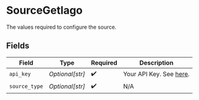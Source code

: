 # SourceGetlago

The values required to configure the source.


## Fields

| Field                                                                        | Type                                                                         | Required                                                                     | Description                                                                  |
| ---------------------------------------------------------------------------- | ---------------------------------------------------------------------------- | ---------------------------------------------------------------------------- | ---------------------------------------------------------------------------- |
| `api_key`                                                                    | *Optional[str]*                                                              | :heavy_check_mark:                                                           | Your API Key. See <a href="https://doc.getlago.com/docs/api/intro">here</a>. |
| `source_type`                                                                | *Optional[str]*                                                              | :heavy_check_mark:                                                           | N/A                                                                          |
